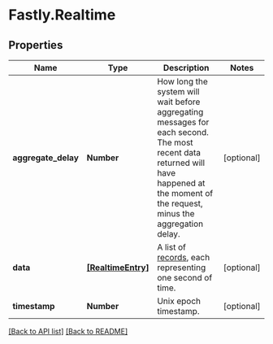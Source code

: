# Fastly.Realtime

## Properties

Name | Type | Description | Notes
------------ | ------------- | ------------- | -------------
**aggregate_delay** | **Number** | How long the system will wait before aggregating messages for each second. The most recent data returned will have happened at the moment of the request, minus the aggregation delay. | [optional] 
**data** | [**[RealtimeEntry]**](RealtimeEntry.md) | A list of [records](#record-data-model), each representing one second of time. | [optional] 
**timestamp** | **Number** | Unix epoch timestamp. | [optional] 



[[Back to API list]](../../README.md#endpoints) [[Back to README]](../../README.md)
